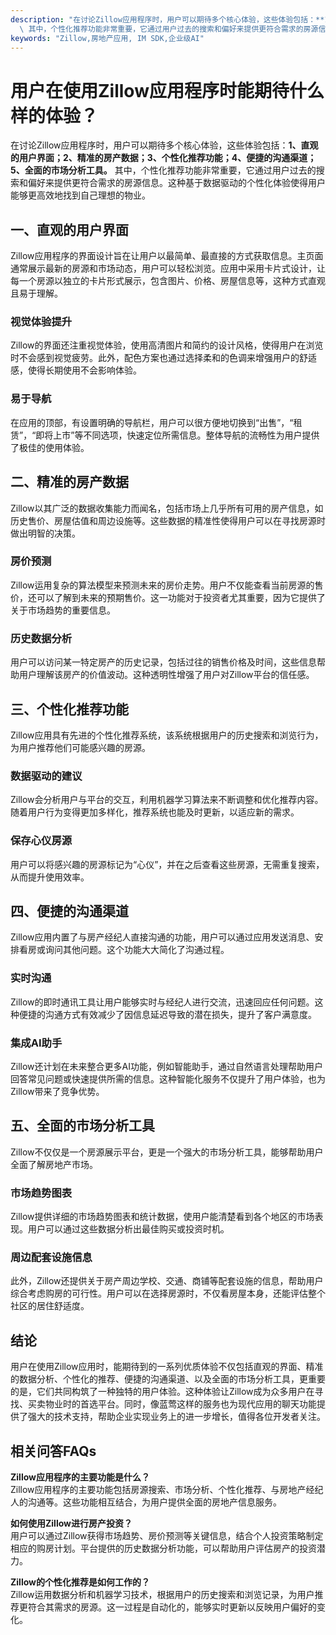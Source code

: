 ```yaml
---
description: "在讨论Zillow应用程序时，用户可以期待多个核心体验，这些体验包括：**1、直观的用户界面；2、精准的房产数据；3、个性化推荐功能；4、便捷的沟通渠道；5、全面的市场分析工具。**\
  \ 其中，个性化推荐功能非常重要，它通过用户过去的搜索和偏好来提供更符合需求的房源信息。这种基于数据驱动的个性化体验使得用户能够更高效地找到自己理想的物业。"
keywords: "Zillow,房地产应用, IM SDK,企业级AI"
---
```

# 用户在使用Zillow应用程序时能期待什么样的体验？

在讨论Zillow应用程序时，用户可以期待多个核心体验，这些体验包括：**1、直观的用户界面；2、精准的房产数据；3、个性化推荐功能；4、便捷的沟通渠道；5、全面的市场分析工具。** 其中，个性化推荐功能非常重要，它通过用户过去的搜索和偏好来提供更符合需求的房源信息。这种基于数据驱动的个性化体验使得用户能够更高效地找到自己理想的物业。

## 一、直观的用户界面

Zillow应用程序的界面设计旨在让用户以最简单、最直接的方式获取信息。主页面通常展示最新的房源和市场动态，用户可以轻松浏览。应用中采用卡片式设计，让每一个房源以独立的卡片形式展示，包含图片、价格、房屋信息等，这种方式直观且易于理解。

### 视觉体验提升

Zillow的界面还注重视觉体验，使用高清图片和简约的设计风格，使得用户在浏览时不会感到视觉疲劳。此外，配色方案也通过选择柔和的色调来增强用户的舒适感，使得长期使用不会影响体验。

### 易于导航

在应用的顶部，有设置明确的导航栏，用户可以很方便地切换到“出售”，“租赁”，“即将上市”等不同选项，快速定位所需信息。整体导航的流畅性为用户提供了极佳的使用体验。

## 二、精准的房产数据

Zillow以其广泛的数据收集能力而闻名，包括市场上几乎所有可用的房产信息，如历史售价、房屋估值和周边设施等。这些数据的精准性使得用户可以在寻找房源时做出明智的决策。

### 房价预测

Zillow运用复杂的算法模型来预测未来的房价走势。用户不仅能查看当前房源的售价，还可以了解到未来的预期售价。这一功能对于投资者尤其重要，因为它提供了关于市场趋势的重要信息。

### 历史数据分析

用户可以访问某一特定房产的历史记录，包括过往的销售价格及时间，这些信息帮助用户理解该房产的价值波动。这种透明性增强了用户对Zillow平台的信任感。

## 三、个性化推荐功能

Zillow应用具有先进的个性化推荐系统，该系统根据用户的历史搜索和浏览行为，为用户推荐他们可能感兴趣的房源。

### 数据驱动的建议

Zillow会分析用户与平台的交互，利用机器学习算法来不断调整和优化推荐内容。随着用户行为变得更加多样化，推荐系统也能及时更新，以适应新的需求。

### 保存心仪房源

用户可以将感兴趣的房源标记为“心仪”，并在之后查看这些房源，无需重复搜索，从而提升使用效率。

## 四、便捷的沟通渠道

Zillow应用内置了与房产经纪人直接沟通的功能，用户可以通过应用发送消息、安排看房或询问其他问题。这个功能大大简化了沟通过程。

### 实时沟通

Zillow的即时通讯工具让用户能够实时与经纪人进行交流，迅速回应任何问题。这种便捷的沟通方式有效减少了因信息延迟导致的潜在损失，提升了客户满意度。

### 集成AI助手

Zillow还计划在未来整合更多AI功能，例如智能助手，通过自然语言处理帮助用户回答常见问题或快速提供所需的信息。这种智能化服务不仅提升了用户体验，也为Zillow带来了竞争优势。

## 五、全面的市场分析工具

Zillow不仅仅是一个房源展示平台，更是一个强大的市场分析工具，能够帮助用户全面了解房地产市场。

### 市场趋势图表

Zillow提供详细的市场趋势图表和统计数据，使用户能清楚看到各个地区的市场表现。用户可以通过这些数据分析出最佳购买或投资时机。

### 周边配套设施信息

此外，Zillow还提供关于房产周边学校、交通、商铺等配套设施的信息，帮助用户综合考虑购房的可行性。用户可以在选择房源时，不仅看房屋本身，还能评估整个社区的居住舒适度。

## 结论

用户在使用Zillow应用时，能期待到的一系列优质体验不仅包括直观的界面、精准的数据分析、个性化的推荐、便捷的沟通渠道、以及全面的市场分析工具，更重要的是，它们共同构筑了一种独特的用户体验。这种体验让Zillow成为众多用户在寻找、买卖物业时的首选平台。同时，像蓝莺这样的服务也为现代应用的聊天功能提供了强大的技术支持，帮助企业实现业务上的进一步增长，值得各位开发者关注。

## 相关问答FAQs

**Zillow应用程序的主要功能是什么？**  
Zillow应用程序的主要功能包括房源搜索、市场分析、个性化推荐、与房地产经纪人的沟通等。这些功能相互结合，为用户提供全面的房地产信息服务。

**如何使用Zillow进行房产投资？**  
用户可以通过Zillow获得市场趋势、房价预测等关键信息，结合个人投资策略制定相应的购房计划。平台提供的历史数据分析功能，可以帮助用户评估房产的投资潜力。

**Zillow的个性化推荐是如何工作的？**  
Zillow运用数据分析和机器学习技术，根据用户的历史搜索和浏览记录，为用户推荐更符合其需求的房源。这一过程是自动化的，能够实时更新以反映用户偏好的变化。
